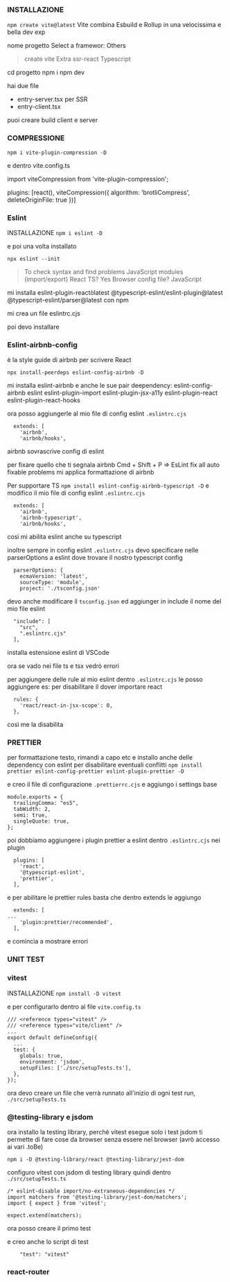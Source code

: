 ### INSTALLAZIONE

`npm create vite@latest`
Vite combina Esbuild e Rollup in una velocissima e bella dev exp

nome progetto
Select a framewor: Others

> create vite Extra
> ssr-react
> Typescript

cd progetto
npm i
npm dev

hai due file

- entry-server.tsx per SSR
- entry-client.tsx

puoi creare build client e server

### COMPRESSIONE

`npm i vite-plugin-compression -D`

e dentro vite.config.ts

import viteCompression from 'vite-plugin-compression';

plugins: [react(), viteCompression({
algorithm: 'brotliCompress',
deleteOriginFile: true
})]

### Eslint

INSTALLAZIONE
`npm i eslint -D`

e poi una volta installato

`npx eslint --init`

> To check syntax and find problems
> JavaScript modules (import/export)
> React
> TS? Yes
> Browser
> config file? JavaScript

mi installa
eslint-plugin-reactòlatest @typescript-eslint/eslint-plugin@latest @typescript-eslint/parser@latest
con npm

mi crea un file eslintrc.cjs

poi devo installare

### Eslint-airbnb-config

è la style guide di airbnb per scrivere React

`npx install-peerdeps eslint-config-airbnb -D`

mi installa eslint-airbnb e anche le sue pair deependency: eslint-config-airbnb eslint eslint-plugin-import eslint-plugin-jsx-a11y eslint-plugin-react eslint-plugin-react-hooks

ora posso aggiungerle al mio file di config eslint `.eslintrc.cjs`

```
  extends: [
    'airbnb',
    'airbnb/hooks',
```

airbnb sovrascrive config di eslint

per fixare quello che ti segnala airbnb Cmd + Shift + P => EsLint fix all auto fixable problems
mi applica formattazione di airbnb

Per supportare TS
`npm install eslint-config-airbnb-typescript -D`
e modifico il mio file di config eslint `.eslintrc.cjs`

```
  extends: [
    'airbnb',
    'airbnb-typescript',
    'airbnb/hooks',
```

così mi abilita eslint anche su typescript

inoltre sempre in config eslint `.eslintrc.cjs` devo specificare nelle parserOptions a eslint dove trovare
il nostro typescript config

```
  parserOptions: {
    ecmaVersion: 'latest',
    sourceType: 'module',
    project: './tsconfig.json'
```

devo anche modificare il `tsconfig.json` ed aggiunger in include il nome del mio file eslint

```
  "include": [
    "src",
    ".eslintrc.cjs"
  ],
```

installa estensione eslint di VSCode

ora se vado nei file ts e tsx vedrò errori

per aggiungere delle rule al mio eslint dentro `.eslintrc.cjs` le posso aggiungere
es: per disabilitare il dover importare react

```
  rules: {
    'react/react-in-jsx-scope': 0,
  },
```

così me la disabilita

### PRETTIER

per formattazione testo, rimandi a capo etc
e installo anche delle dependency con eslint per disabilitare eventuali conflitti
`npm install prettier eslint-config-prettier eslint-plugin-prettier -D`

e creo il file di configurazione `.prettierrc.cjs` e aggiungo i settings base

```
module.exports = {
  trailingComma: "es5",
  tabWidth: 2,
  semi: true,
  singleQuote: true,
};
```

poi dobbiamo aggiungere i plugin prettier a eslint dentro `.eslintrc.cjs` nei plugin

```
  plugins: [
    'react',
    '@typescript-eslint',
    'prettier',
  ],
```

e per abilitare le prettier rules basta che dentro extends le aggiungo

```
  extends: [
...
    'plugin:prettier/recommended',
  ],
```

e comincia a mostrare errori

### UNIT TEST

### vitest

INSTALLAZIONE
`npm install -D vitest`

e per configurarlo dentro al file `vite.config.ts`

```
/// <reference types="vitest" />
/// <reference types="vite/client" />
...
export default defineConfig({
  ...
  test: {
    globals: true,
    environment: 'jsdom',
    setupFiles: ['./src/setupTests.ts'],
  },
});
```

ora devo creare un file che verrà runnato all'inizio di ogni test run, `./src/setupTests.ts`

### @testing-library e jsdom

ora installo la testing library, perchè vitest esegue solo i test
jsdom ti permette di fare cose da browser senza essere nel browser (avrò accesso ai vari .toBe)

`npm i -D @testing-library/react @testing-library/jest-dom`

configuro vitest con jsdom di testing library quindi dentro `./src/setupTests.ts`

```
/* eslint-disable import/no-extraneous-dependencies */
import matchers from '@testing-library/jest-dom/matchers';
import { expect } from 'vitest';

expect.extend(matchers);
```

ora posso creare il primo test

e creo anche lo script di test

```
    "test": "vitest"
```

### react-router
